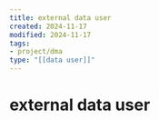 ```yaml
---
title: external data user
created: 2024-11-17
modified: 2024-11-17
tags: 
- project/dma
type: "[[data user]]"
---
```

# external data user
